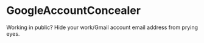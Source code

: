 # GoogleAccountConcealer
Working in public? Hide your work/Gmail account email address from prying eyes.
